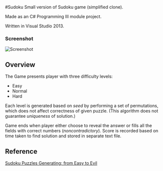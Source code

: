 #Sudoku
Small version of Sudoku game (simplified clone).

Made as an C# Programming III module project.

Written in Visual Studio 2013.

### Screenshot

![Screenshot](/screenshot.JPG "Title")

## Overview

The Game presents player with three difficulty levels:
- Easy
- Normal
- Hard

Each level is generated based on *seed* by performing a set of permutations, which does not affect correctness of given puzzle. (This algorithm does not guarantee *uniqueness* of solution.)

Game ends when player either choose to reveal the answer or fills all the fields with correct numbers (*noncontradictory*). Score is recorded based on time taken to find solution and stored in separate text file.

## Reference
[Sudoku Puzzles Generating: from Easy to Evil](http://zhangroup.aporc.org/images/files/Paper_3485.pdf)
